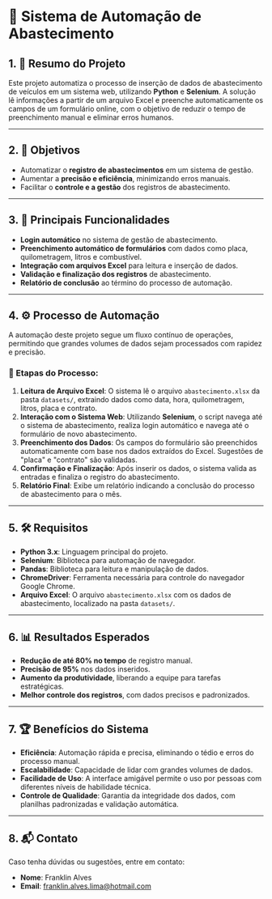 # 🚗 Sistema de Automação de Abastecimento

## 1. 📄 **Resumo do Projeto**
Este projeto automatiza o processo de inserção de dados de abastecimento de veículos em um sistema web, utilizando **Python** e **Selenium**. A solução lê informações a partir de um arquivo Excel e preenche automaticamente os campos de um formulário online, com o objetivo de reduzir o tempo de preenchimento manual e eliminar erros humanos.

---

## 2. 🎯 **Objetivos**
- Automatizar o **registro de abastecimentos** em um sistema de gestão.
- Aumentar a **precisão e eficiência**, minimizando erros manuais.
- Facilitar o **controle e a gestão** dos registros de abastecimento.

---

## 3. 🚀 **Principais Funcionalidades**
- **Login automático** no sistema de gestão de abastecimento.
- **Preenchimento automático de formulários** com dados como placa, quilometragem, litros e combustível.
- **Integração com arquivos Excel** para leitura e inserção de dados.
- **Validação e finalização dos registros** de abastecimento.
- **Relatório de conclusão** ao término do processo de automação.

---

## 4. ⚙️ **Processo de Automação**
A automação deste projeto segue um fluxo contínuo de operações, permitindo que grandes volumes de dados sejam processados com rapidez e precisão.

### 🔄 Etapas do Processo:
1. **Leitura de Arquivo Excel**: O sistema lê o arquivo `abastecimento.xlsx` da pasta `datasets/`, extraindo dados como data, hora, quilometragem, litros, placa e contrato.
2. **Interação com o Sistema Web**: Utilizando **Selenium**, o script navega até o sistema de abastecimento, realiza login automático e navega até o formulário de novo abastecimento.
3. **Preenchimento dos Dados**: Os campos do formulário são preenchidos automaticamente com base nos dados extraídos do Excel. Sugestões de "placa" e "contrato" são validadas.
4. **Confirmação e Finalização**: Após inserir os dados, o sistema valida as entradas e finaliza o registro do abastecimento.
5. **Relatório Final**: Exibe um relatório indicando a conclusão do processo de abastecimento para o mês.

---

## 5. 🛠 **Requisitos**
- **Python 3.x**: Linguagem principal do projeto.
- **Selenium**: Biblioteca para automação de navegador.
- **Pandas**: Biblioteca para leitura e manipulação de dados.
- **ChromeDriver**: Ferramenta necessária para controle do navegador Google Chrome.
- **Arquivo Excel**: O arquivo `abastecimento.xlsx` com os dados de abastecimento, localizado na pasta `datasets/`.

---

## 6. 📊 **Resultados Esperados**
- **Redução de até 80% no tempo** de registro manual.
- **Precisão de 95%** nos dados inseridos.
- **Aumento da produtividade**, liberando a equipe para tarefas estratégicas.
- **Melhor controle dos registros**, com dados precisos e padronizados.

---

## 7. 🏆 **Benefícios do Sistema**
- **Eficiência**: Automação rápida e precisa, eliminando o tédio e erros do processo manual.
- **Escalabilidade**: Capacidade de lidar com grandes volumes de dados.
- **Facilidade de Uso**: A interface amigável permite o uso por pessoas com diferentes níveis de habilidade técnica.
- **Controle de Qualidade**: Garantia da integridade dos dados, com planilhas padronizadas e validação automática.

---

## 8. 📬 **Contato**
Caso tenha dúvidas ou sugestões, entre em contato:
- **Nome**: Franklin Alves
- **Email**: franklin.alves.lima@hotmail.com


